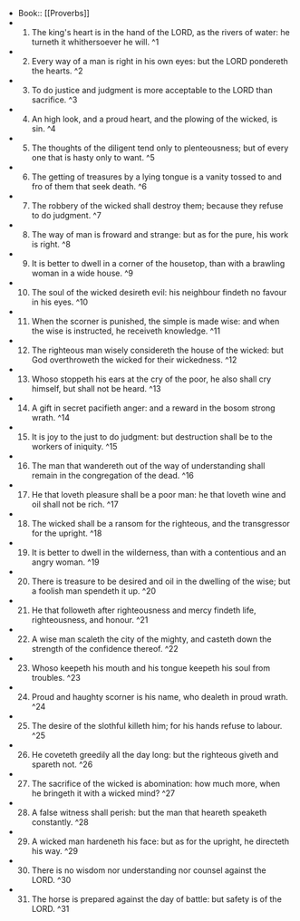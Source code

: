 - Book:: [[Proverbs]]
- 1. The king's heart is in the hand of the LORD, as the rivers of water: he turneth it whithersoever he will. ^1
- 2. Every way of a man is right in his own eyes: but the LORD pondereth the hearts. ^2
- 3. To do justice and judgment is more acceptable to the LORD than sacrifice. ^3
- 4. An high look, and a proud heart, and the plowing of the wicked, is sin. ^4
- 5. The thoughts of the diligent tend only to plenteousness; but of every one that is hasty only to want. ^5
- 6. The getting of treasures by a lying tongue is a vanity tossed to and fro of them that seek death. ^6
- 7. The robbery of the wicked shall destroy them; because they refuse to do judgment. ^7
- 8. The way of man is froward and strange: but as for the pure, his work is right. ^8
- 9. It is better to dwell in a corner of the housetop, than with a brawling woman in a wide house. ^9
- 10. The soul of the wicked desireth evil: his neighbour findeth no favour in his eyes. ^10
- 11. When the scorner is punished, the simple is made wise: and when the wise is instructed, he receiveth knowledge. ^11
- 12. The righteous man wisely considereth the house of the wicked: but God overthroweth the wicked for their wickedness. ^12
- 13. Whoso stoppeth his ears at the cry of the poor, he also shall cry himself, but shall not be heard. ^13
- 14. A gift in secret pacifieth anger: and a reward in the bosom strong wrath. ^14
- 15. It is joy to the just to do judgment: but destruction shall be to the workers of iniquity. ^15
- 16. The man that wandereth out of the way of understanding shall remain in the congregation of the dead. ^16
- 17. He that loveth pleasure shall be a poor man: he that loveth wine and oil shall not be rich. ^17
- 18. The wicked shall be a ransom for the righteous, and the transgressor for the upright. ^18
- 19. It is better to dwell in the wilderness, than with a contentious and an angry woman. ^19
- 20. There is treasure to be desired and oil in the dwelling of the wise; but a foolish man spendeth it up. ^20
- 21. He that followeth after righteousness and mercy findeth life, righteousness, and honour. ^21
- 22. A wise man scaleth the city of the mighty, and casteth down the strength of the confidence thereof. ^22
- 23. Whoso keepeth his mouth and his tongue keepeth his soul from troubles. ^23
- 24. Proud and haughty scorner is his name, who dealeth in proud wrath. ^24
- 25. The desire of the slothful killeth him; for his hands refuse to labour. ^25
- 26. He coveteth greedily all the day long: but the righteous giveth and spareth not. ^26
- 27. The sacrifice of the wicked is abomination: how much more, when he bringeth it with a wicked mind? ^27
- 28. A false witness shall perish: but the man that heareth speaketh constantly. ^28
- 29. A wicked man hardeneth his face: but as for the upright, he directeth his way. ^29
- 30. There is no wisdom nor understanding nor counsel against the LORD. ^30
- 31. The horse is prepared against the day of battle: but safety is of the LORD. ^31
